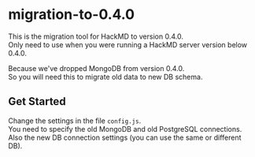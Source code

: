 migration-to-0.4.0
===

This is the migration tool for HackMD to version 0.4.0.  
Only need to use when you were running a HackMD server version below 0.4.0.

Because we've dropped MongoDB from version 0.4.0.  
So you will need this to migrate old data to new DB schema.

Get Started
---
Change the settings in the file `config.js`.  
You need to specify the old MongoDB and old PostgreSQL connections.  
Also the new DB connection settings (you can use the same or different DB).  
